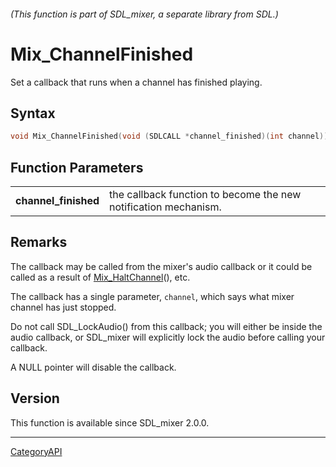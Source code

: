 ###### (This function is part of SDL_mixer, a separate library from SDL.)
# Mix_ChannelFinished

Set a callback that runs when a channel has finished playing.

## Syntax

```c
void Mix_ChannelFinished(void (SDLCALL *channel_finished)(int channel));

```

## Function Parameters

|                          |                                                                 |
| ------------------------ | --------------------------------------------------------------- |
| **channel_finished**     | the callback function to become the new notification mechanism. |

## Remarks

The callback may be called from the mixer's audio callback or it could be
called as a result of [Mix_HaltChannel](Mix_HaltChannel)(), etc.

The callback has a single parameter, `channel`, which says what mixer
channel has just stopped.

Do not call SDL_LockAudio() from this callback; you will either be inside
the audio callback, or SDL_mixer will explicitly lock the audio before
calling your callback.

A NULL pointer will disable the callback.

## Version

This function is available since SDL_mixer 2.0.0.

----
[CategoryAPI](CategoryAPI)

